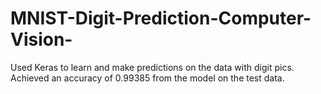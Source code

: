 # MNIST-Digit-Prediction-Computer-Vision-
Used Keras to learn and make predictions on the data with digit pics.
Achieved an accuracy of 0.99385 from the model on the test data.
